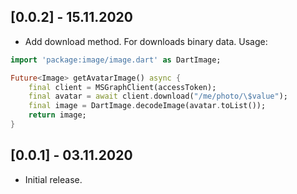 ## [0.0.2] - 15.11.2020

* Add download method. For downloads binary data. Usage:

```dart
import 'package:image/image.dart' as DartImage;

Future<Image> getAvatarImage() async {
    final client = MSGraphClient(accessToken);
    final avatar = await client.download("/me/photo/\$value");
    final image = DartImage.decodeImage(avatar.toList());
    return image;
}
```
 

## [0.0.1] - 03.11.2020

* Initial release.
